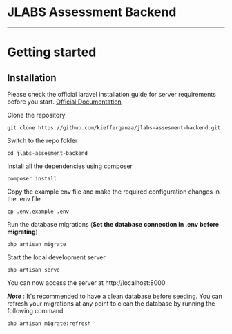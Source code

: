 # JLABS Assessment Backend 



----------

# Getting started

## Installation

Please check the official laravel installation guide for server requirements before you start. [Official Documentation](https://laravel.com/docs/5.4/installation#installation)

Clone the repository

    git clone https://github.com/kiefferganza/jlabs-assesment-backend.git

Switch to the repo folder

    cd jlabs-assesment-backend

Install all the dependencies using composer

    composer install

Copy the example env file and make the required configuration changes in the .env file

    cp .env.example .env

Run the database migrations (**Set the database connection in .env before migrating**)

    php artisan migrate

Start the local development server

    php artisan serve

You can now access the server at http://localhost:8000


***Note*** : It's recommended to have a clean database before seeding. You can refresh your migrations at any point to clean the database by running the following command

    php artisan migrate:refresh

